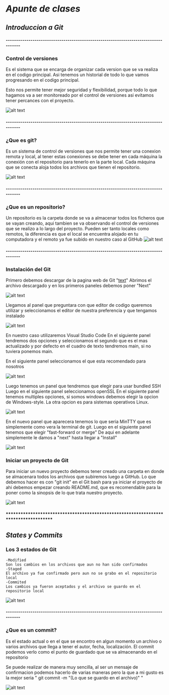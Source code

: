 # _*Apunte de clases*_

## *Introduccion a Git*
#### -----------------------------------------------------------------------------------
### Control de versiones
Es el sistema que se encarga de organizar cada version que se va realiza en el codigo principal.
Asi tenemos un historial de todo lo que vamos progresando en el codigo principal.

Esto nos permite tener mejor seguridad y flexibilidad, porque todo lo que hagamos va a ser monitoreado por el control de versiones asi evitamos tener percances con el proyecto.
  
![alt text](https://codideep.com/img/blogpost/imagenportada/201811200000001.png)

#### -----------------------------------------------------------------------------------
### ¿Que es git?
Es un sistema de control de versiones que nos permite tener una conexion remota y local, al tener estas conexiones se debe tener en cada máquina la conexión con el repositorio para tenerlo en la parte local.
Cada máquina que se conecta aloja todos los archivos que tienen el repositorio.
  
 ![alt text](https://upload.wikimedia.org/wikipedia/commons/thumb/e/e0/Git-logo.svg/800px-Git-logo.svg.png)

#### -----------------------------------------------------------------------------------
### ¿Que es un repositorio?
Un repositorio es la carpeta donde se va a almacenar todos los ficheros que se vayan creando, aqui tambien se va observando el control de versiones que se realizo a lo largo del proyecto.
Pueden ser tanto locales como remotos, la diferencia es que el local se encuentra alojado en tu computadora y el remoto ya fue subido en nuestro caso al GitHub
![alt text](https://blogs.iadb.org/conocimiento-abierto/wp-content/uploads/sites/10/2014/06/New-Picture.png)

#### -----------------------------------------------------------------------------------
### Instalación del Git

Primero debemos descargar de la pagina web de Git "[text](https://git-scm.com/downloads)" 
Abrimos el archivo descargado y en los primeros paneles debemos poner "Next"
 
![alt text](https://www.mclibre.org/consultar/informatica/img/git/git-instalacion-01.png)
 
Llegamos al panel que preguntara con que editor de codigo queremos utilizar y seleccionamos el editor de nuestra preferencia y que tengamos instalado 
 
![alt text](https://www.solvetic.com/uploads/monthly_11_2021/tutorials-9832-0-34695800-1635843407.png)
 
En nuestro caso utilizaremos Visual Studio Code
En el siguiente panel tendremos dos opciones y seleccionamos el segundo que es el mas actualizado y por defecto en el cuadro de texto tendremos main, si no tuviera ponemos main.
 
En el siguiente panel seleccionamos el que esta recomendado para nosotros 
 
![alt text](https://www.ionos.com/es-us/digitalguide/fileadmin/DigitalGuide/Screenshots_2022/screenshot-of-path-environment-options-during-git-bash-installation.jpg)
 
Luego tenemos un panel que tendremos que elegir para usar bundled SSH
Luego en el siguiente panel seleccionamos openSSL
En el siguiente panel tenemos multiples opciones, si somos windows debemos elegir la opcion de Windows-style. La otra opcion es para sistemas operativos Linux.
 
![alt text](https://kinsta.com/wp-content/uploads/2023/04/line-ending-conversions.png)
 
En el nuevo panel que aparecera tenemos lo que seria MinTTY que es simplemente como vera la terminal de git.
Luego en el siguiente panel tenemos que elegir "fast-forward or merge"
De aqui en adelante simplemente le damos a "next" hasta llegar a "Install"
 
![alt text](https://miro.medium.com/v2/resize:fit:990/1*XYMyRItzk_HQVSoeFXmLkw.png)

### Iniciar un proyecto de Git

Para iniciar un nuevo proyecto debemos tener creado una carpeta en donde se almacenara todos los archivos que subiremos luego a GitHub.
Lo que debemos hacer es con "git init" en el Git bash para ya iniciar el proyecto de ahi debemos empezar creando README.md, que es recomendable para la poner como la sinopsis de lo que trata nuestro proyecto.
         
![alt text](https://media.geeksforgeeks.org/wp-content/uploads/20220915184539/GitInit1.jpg)

#### ***********************************************************************************
## *States y Commits*
### Los 3 estados de Git
    -Modified
    Son los cambios en los archivos que aun no han sido confirmados 
    -Staged
    El archivo ya fue confirmado pero aun no se grabo en el repositorio local
    -Commited
    Los cambios ya fueron aceptados y el archivo se guardo en el repositorio local

![alt text](https://i.ytimg.com/vi/dEBWNvY8dY4/maxresdefault.jpg)

#### -----------------------------------------------------------------------------------
### ¿Que es un commit?
Es el estado actual o en el que se encontro en algun momento un archivo o varios archivos que llega a tener el autor, fecha, localización.
El commit podemos verlo como el punto de guardado que se va almacenando en el repositorio

Se puede realizar de manera muy sencilla, al ser un mensaje de confirmacion podemos hacerlo de varias maneras pero la que a mi gusto es la mejor seria " git commit -m "(Lo que se guardo en el archivo)" "

![alt text](https://i.imgur.com/ogoyi2W.png)




